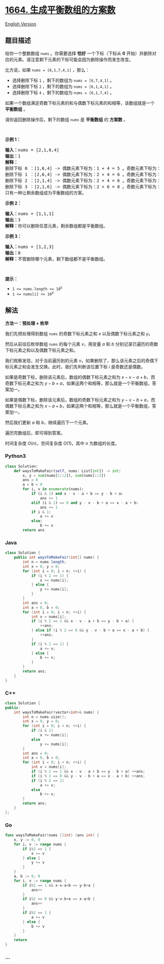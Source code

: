 # [1664. 生成平衡数组的方案数](https://leetcode.cn/problems/ways-to-make-a-fair-array)

[English Version](/solution/1600-1699/1664.Ways%20to%20Make%20a%20Fair%20Array/README_EN.md)

## 题目描述

<!-- 这里写题目描述 -->

<p>给你一个整数数组 <code>nums</code> 。你需要选择 <strong>恰好</strong> 一个下标（下标从 <strong>0</strong> 开始）并删除对应的元素。请注意剩下元素的下标可能会因为删除操作而发生改变。</p>

<p>比方说，如果 <code>nums = [6,1,7,4,1]</code> ，那么：</p>

<ul>
	<li>选择删除下标 <code>1</code> ，剩下的数组为 <code>nums = [6,7,4,1]</code> 。</li>
	<li>选择删除下标 <code>2</code> ，剩下的数组为 <code>nums = [6,1,4,1]</code> 。</li>
	<li>选择删除下标 <code>4</code> ，剩下的数组为 <code>nums = [6,1,7,4]</code> 。</li>
</ul>

<p>如果一个数组满足奇数下标元素的和与偶数下标元素的和相等，该数组就是一个 <strong>平衡数组</strong> 。</p>

<p>请你返回删除操作后，剩下的数组<em> </em><code>nums</code><em> </em>是 <strong>平衡数组</strong> 的 <strong>方案数</strong> 。</p>

<p> </p>

<p><strong>示例 1：</strong></p>

<pre>
<b>输入：</b>nums = [2,1,6,4]
<b>输出：</b>1
<strong>解释：</strong>
删除下标 0 ：[1,6,4] -> 偶数元素下标为：1 + 4 = 5 。奇数元素下标为：6 。不平衡。
删除下标 1 ：[2,6,4] -> 偶数元素下标为：2 + 4 = 6 。奇数元素下标为：6 。平衡。
删除下标 2 ：[2,1,4] -> 偶数元素下标为：2 + 4 = 6 。奇数元素下标为：1 。不平衡。
删除下标 3 ：[2,1,6] -> 偶数元素下标为：2 + 6 = 8 。奇数元素下标为：1 。不平衡。
只有一种让剩余数组成为平衡数组的方案。
</pre>

<p><strong>示例 2：</strong></p>

<pre>
<b>输入：</b>nums = [1,1,1]
<b>输出：</b>3
<b>解释：</b>你可以删除任意元素，剩余数组都是平衡数组。
</pre>

<p><strong>示例 3：</strong></p>

<pre>
<b>输入：</b>nums = [1,2,3]
<b>输出：</b>0
<b>解释：</b>不管删除哪个元素，剩下数组都不是平衡数组。
</pre>

<p> </p>

<p><strong>提示：</strong></p>

<ul>
	<li><code>1 <= nums.length <= 10<sup>5</sup></code></li>
	<li><code>1 <= nums[i] <= 10<sup>4</sup></code></li>
</ul>

## 解法

<!-- 这里可写通用的实现逻辑 -->

**方法一：预处理 + 枚举**

我们先预处理得到数组 `nums` 的奇数下标元素之和 $x$ 以及偶数下标元素之和 $y$。

然后从前往后枚举数组 `nums` 的每个元素 $v$，用变量 $a$ 和 $b$ 分别记录已遍历的奇数下标元素之和以及偶数下标元素之和。

我们观察发现，对于当前遍历到的元素 $v$，如果删除了，那么该元素之后的奇偶下标元素之和会发生交换。此时，我们先判断该位置下标 $i$ 是奇数还是偶数。

如果是奇数下标，删除该元素后，数组的偶数下标元素之和为 $x-v-a+b$，而奇数下标元素之和为 $y-b+a$，如果这两个和相等，那么就是一个平衡数组，答案加一。

如果是偶数下标，删除该元素后，数组的奇数下标元素之和为 $y-v-b+a$，而偶数下标元素之和为 $x-a+b$，如果这两个和相等，那么就是一个平衡数组，答案加一。

然后我们更新 $a$ 和 $b$，继续遍历下一个元素。

遍历完数组后，即可得到答案。

时间复杂度 $O(n)$，空间复杂度 $O(1)$。其中 $n$ 为数组的长度。

<!-- tabs:start -->

### **Python3**

<!-- 这里可写当前语言的特殊实现逻辑 -->

```python
class Solution:
    def waysToMakeFair(self, nums: List[int]) -> int:
        x, y = sum(nums[1::2]), sum(nums[::2])
        ans = 0
        a = b = 0
        for i, v in enumerate(nums):
            if (i & 1) and x - v - a + b == y - b + a:
                ans += 1
            elif (i & 1) == 0 and y - v - b + a == x - a + b:
                ans += 1
            if i & 1:
                a += v
            else:
                b += v
        return ans
```

### **Java**

<!-- 这里可写当前语言的特殊实现逻辑 -->

```java
class Solution {
    public int waysToMakeFair(int[] nums) {
        int n = nums.length;
        int x = 0, y = 0;
        for (int i = 0; i < n; ++i) {
            if (i % 2 == 1) {
                x += nums[i];
            } else {
                y += nums[i];
            }
        }
        int ans = 0;
        int a = 0, b = 0;
        for (int i = 0; i < n; ++i) {
            int v = nums[i];
            if (i % 2 == 1 && x - v - a + b == y - b + a) {
                ++ans;
            } else if (i % 2 == 0 && y - v - b + a == x - a + b) {
                ++ans;
            }
            if (i % 2 == 1) {
                a += v;
            } else {
                b += v;
            }
        }
        return ans;
    }
}
```

### **C++**

```cpp
class Solution {
public:
    int waysToMakeFair(vector<int>& nums) {
        int n = nums.size();
        int x = 0, y = 0;
        for (int i = 0; i < n; ++i) {
            if (i & 1)
                x += nums[i];
            else
                y += nums[i];
        }
        int ans = 0;
        int a = 0, b = 0;
        for (int i = 0; i < n; ++i) {
            int v = nums[i];
            if (i % 2 == 1 && x - v - a + b == y - b + a) ++ans;
            if (i % 2 == 0 && y - v - b + a == x - a + b) ++ans;
            if (i % 2 == 1)
                a += v;
            else
                b += v;
        }
        return ans;
    }
};
```

### **Go**

```go
func waysToMakeFair(nums []int) (ans int) {
	x, y := 0, 0
	for i, v := range nums {
		if i%2 == 1 {
			x += v
		} else {
			y += v
		}
	}
	a, b := 0, 0
	for i, v := range nums {
		if i%2 == 1 && x-v-a+b == y-b+a {
			ans++
		}
		if i%2 == 0 && y-v-b+a == x-a+b {
			ans++
		}
		if i%2 == 1 {
			a += v
		} else {
			b += v
		}
	}
	return
}
```

### **...**

```

```

<!-- tabs:end -->
